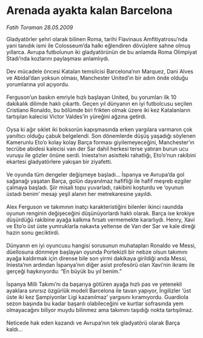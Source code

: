 # Arenada ayakta kalan Barcelona

*Fatih Toraman 28.05.2009*

<div class="taraf_structure_2col_1zq">
<div class="margen_n">



 <p>Gladyatörler şehri olarak bilinen Roma, tarihi Flavinaus Amfitiyatrosu’nda yani tanıdık ismi ile Colosseum’da halkı eğlendiren dövüşlere sahne olmuş yıllarca. Avrupa futbolunun iki gladyatörünün de bu anlamda Roma Olimpiyat Stadı’nda kozlarını paylaşması anlamlıydı. <br/><br/>Dev mücadele öncesi Katalan temsilcisi Barcelona’nın Marquez, Dani Alves ve Abidal’dan yoksun olması, Manchester United’ın bir adım önde olduğu yorumlarına yol açıyordu. <br/><br/>Ferguson’un baskın emriyle hızlı başlayan United, bu yorumları ilk 10 dakikalık dilimde haklı çıkarttı. Geçen yıl dünyanın en iyi futbolcusu seçilen Cristiano Ronaldo, bu bölümde biri frikten olmak üzere iki kez Katalanların tartışılan kalecisi Victor Valdes’in yüreğini ağzına getirdi. <br/><br/>Oysa ki ağır sıklet iki boksorün kapışmasında erken yargılara varmanın çok yanıltıcı olduğu çabuk belgelendi. Son dönemlerde düşüş yaşadığı söylenen Kamerunlu Eto’o kolay kolay Barça forması giyilemeyeceğini, Manchester’ın tecrübe abidesi kalecisi van der Sar dahil herkesi terse yatıran burun ucu vuruşu ile gözler önüne serdi. Iniesta’nın asistteki rahatlığı, Eto’o’nun rakibini ekartesi gladyatörlere yakışan bir ziyafetti. <br/><br/>Ve oyunda tüm dengeler değişmeye başladı… İspanya ve Avrupa’da gol sağanağı yaşatan Barça, golün dayanılmaz hafifliği ile hafif meşreb ezgiler çalmaya başladı. Şiir misali topu yuvarladı, rakibini koşturdu ve ‘oyunun üstadı benim’ mesajı yeşil alanın her metrekaresine yayıldı. <br/><br/>Alex Ferguson ve takımının inatçı karakteristiğini bilenler ikinci raundda oyunun renginin değişeceğini düşünüyorlardı haklı olarak. Barça ise krokiye düşürdüğü rakibine ayağa kalkma fırsatı vermemekte kararlıydı. Henry, Xavi ve Eto’o üst üste yumruklarla nakavta yeltense de Van der Sar ve kale direği hazin sonu geciktirdi. <br/><br/>Dünyanın en iyi oyuncusu hangisi sorusunun muhatapları Ronaldo ve Messi, düellosuna dönmeye başlayan oyunda Portekizli bir nebze olsun takımını ayağa kaldırmak için dirense bile son yirmi dakikaya girildiği anda Messi, Iniesta’nın ardından İspanya’nın diğer asist profesörü olan Xavi’nin ikramı ile gerçeği haykırıyordu: “En büyük bu yıl benim.” <br/><br/>İspanya Milli Takımı’nı da başarıya götüren ayağa hızlı pas ve yetenekli ayaklara sınırsız özgürlük modeli Barcelona ile tavan yapıyor, İngilizler ‘üst üste iki kez Şampiyonlar Ligi kazanılmaz’ yargısını kıramıyordu. Guardiola sezon başında bu kadar başarılı olabileceğini ve kurtlar sofrasında yem olmayacağını biliyor muydu bilinmez ama takımını taşıdığı nokta tartışılmaz. <br/><br/>Neticede hak eden kazandı ve Avrupa’nın tek gladyatörü olarak Barça kaldı…</p>
<br/>
<br/>
<br/>



<br/>


<div id="taraf_not">
</div>

</div>


</div>
